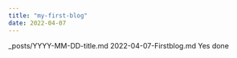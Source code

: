 ```yaml
---
title: "my-first-blog"
date: 2022-04-07
---
```


_posts/YYYY-MM-DD-title.md
2022-04-07-Firstblog.md
Yes done
